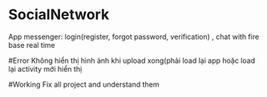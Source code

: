 # SocialNetwork
App messenger: login(register, forgot password, verification) , chat with fire base real time

#Error
Không hiển thị hình ảnh khi upload xong(phải load lại app hoặc load lại activity mới hiển thị

#Working
Fix all project and understand them
